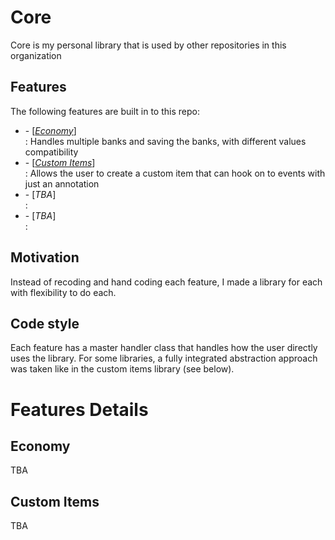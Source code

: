 # Core

Core is my personal library that is used by other repositories in this organization 

## Features

The following features are built in to this repo:

<ul>
<li>- [<i><a href="#economy">Economy</a></i>]</li>: Handles multiple banks and saving the banks, with different values compatibility
<li>- [<i><a href="#custom-items">Custom Items</a></i>]</li>: Allows the user to create a custom item that can hook on to events with just an annotation
<li>- [<i>TBA</i>]</li>: 
<li>- [<i>TBA</i>]</li>: 
</ul>

## Motivation

Instead of recoding and hand coding each feature, I made a library for each with flexibility to do each.

## Code style

Each feature has a master handler class that handles how the user directly uses the library. For some libraries, a fully integrated abstraction approach was taken like in the custom items library (see below).



# Features Details

## Economy

TBA

## Custom Items

TBA

